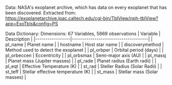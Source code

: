 Data: NASA's exoplanet archive, which has data on every exoplanet that has been discovered. Extracted from: https://exoplanetarchive.ipac.caltech.edu/cgi-bin/TblView/nph-tblView?app=ExoTbls&config=PS 

Data Dictionary: Dimensions: 67 Variables, 5869 observations
| Variable        | Description                         |
|-----------------|-------------------------------------|
| pl_name         | Planet name                         |
| hostname        | Host star name                      |
| discoverymethod | Method used to detect the exoplanet |
| pl_orbper       | Orbital period (days)               |
| pl_orbeccen     | Eccentricity                        |
| pl_orbsmax      | Semi-major axis (AU)                |
| pl_massj        | Planet mass (Jupiter masses)        |
| pl_rade         | Planet radius (Earth radii)         |
| pl_eqt          | Effective Temperature (K)           |
| st_rad          | Steller Radius (Solar Radii)        |
| st_teff         | Stellar effective temperature (K)   |
| st_mass         | Stellar mass (Solar masses)         |

